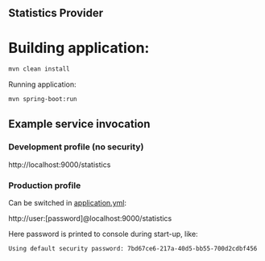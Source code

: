 ## Statistics Provider

# Building application:
```bash
mvn clean install
```

Running application:
```bash
mvn spring-boot:run
```

## Example service invocation

### Development profile (no security)

http://localhost:9000/statistics

### Production profile
 
Can be switched in [application.yml](./src/main/resources/application.yml):

http://user:[password]@localhost:9000/statistics

Here password is printed to console during start-up, like:
```
Using default security password: 7bd67ce6-217a-40d5-bb55-700d2cdbf456
```
